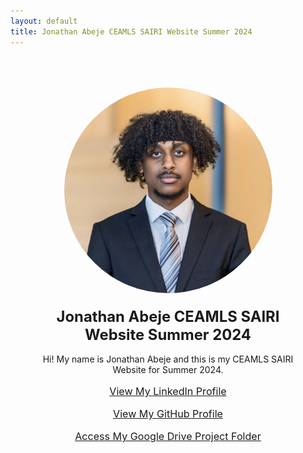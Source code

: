 ```yaml
---
layout: default
title: Jonathan Abeje CEAMLS SAIRI Website Summer 2024
---
```


<div style="text-align: center; padding: 50px; max-width: 1000px; margin: 0 auto;">

   <img src="assets/img/IMG_6974.jpg" alt="Profile Image" style="max-width: 333px; height: auto; border-radius: 50%;">

   <h1 style="font-size: 1.7em; margin-top: 20px;">Jonathan Abeje CEAMLS SAIRI Website Summer 2024</h1>

   <p style="font-size: 1.0em;">Hi! My name is Jonathan Abeje and this is my CEAMLS SAIRI Website for Summer 2024.</p>

   <p style="font-size: 1.15em;"><a href="https://www.linkedin.com/in/jonathan-abeje/" target="_blank">View My LinkedIn Profile</a></p>

   <p style="font-size: 1.15em;"><a href="https://github.com/joniabeje" target="_blank">View My GitHub Profile</a></p>

   <p style="font-size: 1.15em;"><a href="https://drive.google.com/drive/folders/1zmo__KHb0HD4RWS3StLpCUhaSTBa52a2" target="_blank">Access My Google Drive Project Folder</a></p>

</div>
